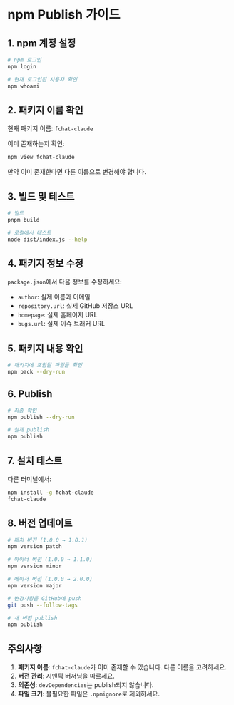 # npm Publish 가이드

## 1. npm 계정 설정

```bash
# npm 로그인
npm login

# 현재 로그인된 사용자 확인
npm whoami
```

## 2. 패키지 이름 확인

현재 패키지 이름: `fchat-claude`

이미 존재하는지 확인:
```bash
npm view fchat-claude
```

만약 이미 존재한다면 다른 이름으로 변경해야 합니다.

## 3. 빌드 및 테스트

```bash
# 빌드
pnpm build

# 로컬에서 테스트
node dist/index.js --help
```

## 4. 패키지 정보 수정

`package.json`에서 다음 정보를 수정하세요:

- `author`: 실제 이름과 이메일
- `repository.url`: 실제 GitHub 저장소 URL
- `homepage`: 실제 홈페이지 URL
- `bugs.url`: 실제 이슈 트래커 URL

## 5. 패키지 내용 확인

```bash
# 패키지에 포함될 파일들 확인
npm pack --dry-run
```

## 6. Publish

```bash
# 최종 확인
npm publish --dry-run

# 실제 publish
npm publish
```

## 7. 설치 테스트

다른 터미널에서:
```bash
npm install -g fchat-claude
fchat-claude
```

## 8. 버전 업데이트

```bash
# 패치 버전 (1.0.0 → 1.0.1)
npm version patch

# 마이너 버전 (1.0.0 → 1.1.0)
npm version minor

# 메이저 버전 (1.0.0 → 2.0.0)
npm version major

# 변경사항을 GitHub에 push
git push --follow-tags

# 새 버전 publish
npm publish
```

## 주의사항

1. **패키지 이름**: `fchat-claude`가 이미 존재할 수 있습니다. 다른 이름을 고려하세요.
2. **버전 관리**: 시맨틱 버저닝을 따르세요.
3. **의존성**: `devDependencies`는 publish되지 않습니다.
4. **파일 크기**: 불필요한 파일은 `.npmignore`로 제외하세요.
